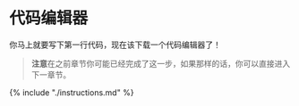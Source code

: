 # 代码编辑器

你马上就要写下第一行代码，现在该下载一个代码编辑器了！

> **注意**在之前章节你可能已经完成了这一步，如果那样的话，你可以直接进入下一章节。

{% include "./instructions.md" %}
